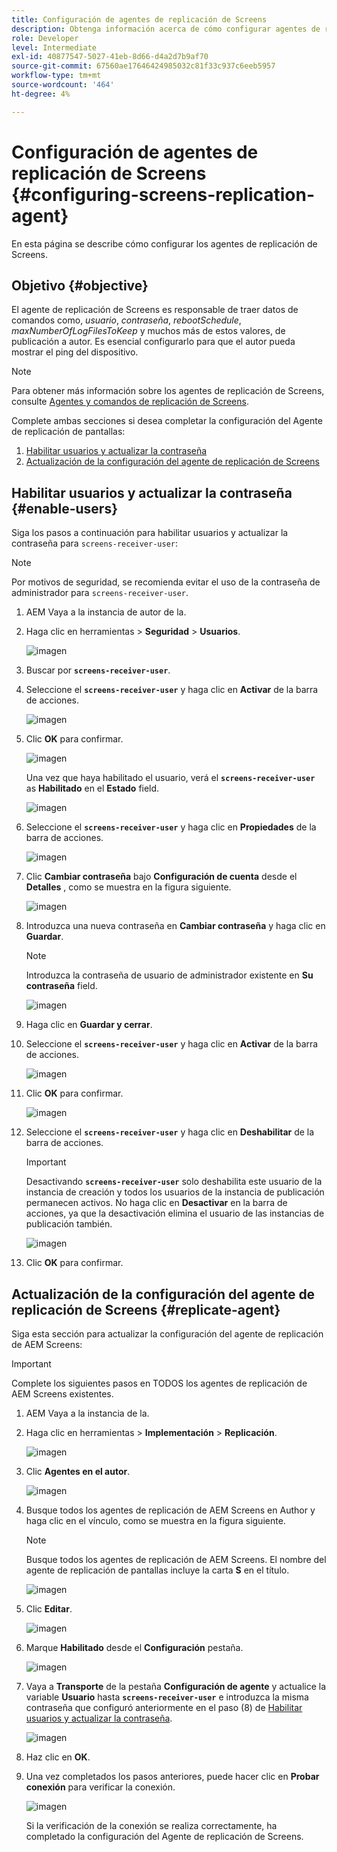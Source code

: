 ```yaml
---
title: Configuración de agentes de replicación de Screens
description: Obtenga información acerca de cómo configurar agentes de replicación de Screens.
role: Developer
level: Intermediate
exl-id: 40877547-5027-41eb-8d66-d4a2d7b9af70
source-git-commit: 67560ae17646424985032c81f33c937c6eeb5957
workflow-type: tm+mt
source-wordcount: '464'
ht-degree: 4%

---
```


# Configuración de agentes de replicación de Screens {#configuring-screens-replication-agent}

En esta página se describe cómo configurar los agentes de replicación de Screens.

## Objetivo {#objective}

El agente de replicación de Screens es responsable de traer datos de comandos como, *usuario*, *contraseña*, *rebootSchedule*, *maxNumberOfLogFilesToKeep* y muchos más de estos valores, de publicación a autor. Es esencial configurarlo para que el autor pueda mostrar el ping del dispositivo.

>[!NOTE]
>Para obtener más información sobre los agentes de replicación de Screens, consulte [Agentes y comandos de replicación de Screens](https://experienceleague.adobe.com/en/docs/experience-manager-screens/user-guide/administering/author-publish/author-publish-architecture-overview#screens-replication-agents-and-commands).

Complete ambas secciones si desea completar la configuración del Agente de replicación de pantallas:

1. [Habilitar usuarios y actualizar la contraseña](#enable-users)
1. [Actualización de la configuración del agente de replicación de Screens](#replicate-agent)

## Habilitar usuarios y actualizar la contraseña {#enable-users}

Siga los pasos a continuación para habilitar usuarios y actualizar la contraseña para `screens-receiver-user`:

>[!NOTE]
>Por motivos de seguridad, se recomienda evitar el uso de la contraseña de administrador para `screens-receiver-user`.

1. AEM Vaya a la instancia de autor de la.

1. Haga clic en herramientas > **Seguridad** > **Usuarios**.

   ![imagen](/help/user-guide/assets/screens-replication/screens-replication1.png)

1. Buscar por **`screens-receiver-user`**.

1. Seleccione el **`screens-receiver-user`** y haga clic en **Activar** de la barra de acciones.

   ![imagen](/help/user-guide/assets/screens-replication/screens-replication2.png)

1. Clic **OK** para confirmar.

   ![imagen](/help/user-guide/assets/screens-replication/screens-replication3.png)

   Una vez que haya habilitado el usuario, verá el **`screens-receiver-user`** as **Habilitado** en el **Estado** field.

   ![imagen](/help/user-guide/assets/screens-replication/screens-replication4.png)

1. Seleccione el **`screens-receiver-user`** y haga clic en **Propiedades** de la barra de acciones.

   ![imagen](/help/user-guide/assets/screens-replication/screens-replication5.png)

1. Clic **Cambiar contraseña** bajo **Configuración de cuenta** desde el **Detalles** , como se muestra en la figura siguiente.

   ![imagen](/help/user-guide/assets/screens-replication/screens-replication6.png)

1. Introduzca una nueva contraseña en **Cambiar contraseña** y haga clic en **Guardar**.

   >[!NOTE]
   >Introduzca la contraseña de usuario de administrador existente en **Su contraseña** field.

   ![imagen](/help/user-guide/assets/screens-replication/screens-replication7.png)

1. Haga clic en **Guardar y cerrar**.

1. Seleccione el **`screens-receiver-user`** y haga clic en **Activar** de la barra de acciones.

   ![imagen](/help/user-guide/assets/screens-replication/screens-replication8.png)

1. Clic **OK** para confirmar.

   ![imagen](/help/user-guide/assets/screens-replication/screens-replication9.png)

1. Seleccione el **`screens-receiver-user`** y haga clic en **Deshabilitar** de la barra de acciones.

   >[!IMPORTANT]
   > Desactivando **`screens-receiver-user`** solo deshabilita este usuario de la instancia de creación y todos los usuarios de la instancia de publicación permanecen activos. No haga clic en **Desactivar** en la barra de acciones, ya que la desactivación elimina el usuario de las instancias de publicación también.

   ![imagen](/help/user-guide/assets/screens-replication/screens-replication10.png)

1. Clic **OK** para confirmar.

## Actualización de la configuración del agente de replicación de Screens {#replicate-agent}

Siga esta sección para actualizar la configuración del agente de replicación de AEM Screens:

>[!IMPORTANT]
>Complete los siguientes pasos en TODOS los agentes de replicación de AEM Screens existentes.

1. AEM Vaya a la instancia de la.
1. Haga clic en herramientas > **Implementación** > **Replicación**.

   ![imagen](/help/user-guide/assets/screens-replication/screens-replication1a.png)

1. Clic **Agentes en el autor**.

   ![imagen](/help/user-guide/assets/screens-replication/screens-replication1b.png)

1. Busque todos los agentes de replicación de AEM Screens en Author y haga clic en el vínculo, como se muestra en la figura siguiente.

   >[!NOTE]
   >Busque todos los agentes de replicación de AEM Screens. El nombre del agente de replicación de pantallas incluye la carta **S** en el título.

   ![imagen](/help/user-guide/assets/screens-replication/screens-replication1c.png)

1. Clic **Editar**.

   ![imagen](/help/user-guide/assets/screens-replication/screens-replication1d.png)

1. Marque **Habilitado** desde el **Configuración** pestaña.

   ![imagen](/help/user-guide/assets/screens-replication/screens-replication1e.png)

1. Vaya a **Transporte** de la pestaña **Configuración de agente** y actualice la variable **Usuario** hasta **`screens-receiver-user`** e introduzca la misma contraseña que configuró anteriormente en el paso (8) de [Habilitar usuarios y actualizar la contraseña](#enable-users).

   ![imagen](/help/user-guide/assets/screens-replication/screens-replication1-f.png)

1. Haz clic en **OK**.

1. Una vez completados los pasos anteriores, puede hacer clic en **Probar conexión** para verificar la conexión.

   ![imagen](/help/user-guide/assets/screens-replication/screens-replication1g.png)

   Si la verificación de la conexión se realiza correctamente, ha completado la configuración del Agente de replicación de Screens.
